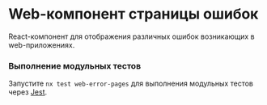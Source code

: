 # Web-компонент страницы ошибок

React-компонент для отображения различных ошибок возникающих в web-приложениях.

### Выполнение модульных тестов

Запустите `nx test web-error-pages` для выполнения модульных тестов через [Jest](https://jestjs.io).
